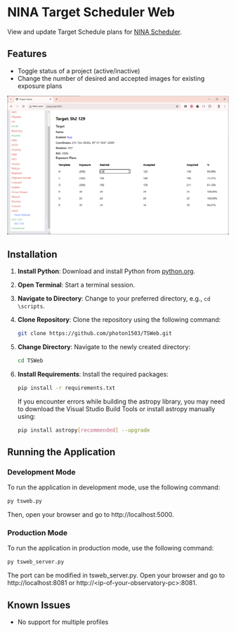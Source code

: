 # NINA Target Scheduler Web

View and update Target Schedule plans for [NINA Scheduler](https://tcpalmer.github.io/nina-scheduler/).

## Features

- Toggle status of a project (active/inactive)
- Change the number of desired and accepted images for existing exposure plans

![Screenshot](image-1.png)

## Installation

1. **Install Python**: Download and install Python from [python.org](https://www.python.org/downloads).
2. **Open Terminal**: Start a terminal session.
3. **Navigate to Directory**: Change to your preferred directory, e.g., `cd \scripts`.
4. **Clone Repository**: Clone the repository using the following command:
   ```sh
   git clone https://github.com/photon1503/TSWeb.git
   ```

5. **Change Directory**: Navigate to the newly created directory:
   ```sh
   cd TSWeb
   ```

6. **Install Requirements**: Install the required packages:
   ```sh
   pip install -r requirements.txt
   ```
   If you encounter errors while building the astropy library, you may need to download the Visual Studio Build Tools or install astropy manually using:
   ```sh
   pip install astropy[recommended] --upgrade
   ```

## Running the Application
### Development Mode
To run the application in development mode, use the following command:
```sh
py tsweb.py
```
Then, open your browser and go to http://localhost:5000.

### Production Mode
To run the application in production mode, use the following command:
```sh
py tsweb_server.py
```
The port can be modified in tsweb_server.py. Open your browser and go to http://localhost:8081 or http://\<ip-of-your-observatory-pc\>:8081.

## Known Issues
- No support for multiple profiles